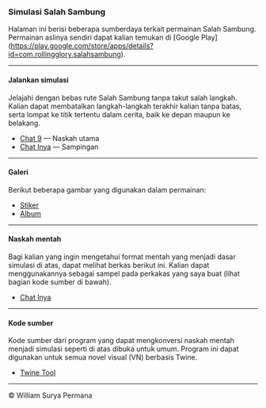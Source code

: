 ### Simulasi Salah Sambung

Halaman ini berisi beberapa sumberdaya terkait permainan Salah Sambung.
Permainan aslinya sendiri dapat kalian temukan di [Google Play]
(https://play.google.com/store/apps/details?id=com.rollingglory.salahsambung).

---

#### Jalankan simulasi

Jelajahi dengan bebas rute Salah Sambung tanpa takut salah langkah.
Kalian dapat membatalkan langkah-langkah terakhir kalian tanpa batas,
serta lompat ke titik tertentu dalam cerita, baik ke depan maupun ke belakang.

- [Chat 9](https://williamsp.github.io/salahsambung/chat_9)
&mdash; Naskah utama
- [Chat Inya](https://williamsp.github.io/salahsambung/chat_inya)
&mdash; Sampingan

---

#### Galeri

Berikut beberapa gambar yang digunakan dalam permainan:

- [Stiker](https://williamsp.github.io/salahsambung/internal_images)
- [Album](https://williamsp.github.io/salahsambung/external_images)

---

#### Naskah mentah

Bagi kalian yang ingin mengetahui format mentah yang menjadi dasar simulasi
di atas, dapat melihat berkas berikut ini. Kalian dapat menggunakannya sebagai
sampel pada perkakas yang saya buat (lihat bagian kode sumber di bawah).

- [Chat Inya](https://williamsp.github.io/salahsambung/raw_scripts/chat_inya.json)

---

#### Kode sumber

Kode sumber dari program yang dapat mengkonversi naskah mentah menjadi
simulasi seperti di atas dibuka untuk umum. Program ini dapat digunakan
untuk semua novel visual (VN) berbasis Twine.

- [Twine Tool](https://github.com/williamsp/twine_tool)

---

&copy; William Surya Permana
